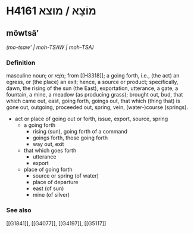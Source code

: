 # H4161 מוֹצָא / מוצא

## môwtsâʼ

_(mo-tsaw' | moh-TSAW | moh-TSA)_

### Definition

masculine noun; or מֹצָא; from [[H3318]]; a going forth, i.e., (the act) an egress, or (the place) an exit; hence, a source or product; specifically, dawn, the rising of the sun (the East), exportation, utterance, a gate, a fountain, a mine, a meadow (as producing grass); brought out, bud, that which came out, east, going forth, goings out, that which (thing that) is gone out, outgoing, proceeded out, spring, vein, (water-)course (springs).

- act or place of going out or forth, issue, export, source, spring
    - a going forth
        - rising (sun), going forth of a command
        - goings forth, those going forth
        - way out, exit
    - that which goes forth
        - utterance
        - export
    - place of going forth
        - source or spring (of water)
        - place of departure
        - east (of sun)
        - mine (of silver)
### See also

[[G1841]], [[G4077]], [[G4197]], [[G5117]]

